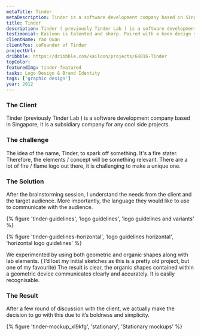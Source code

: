 ```yaml
---
metaTitle: Tinder
metaDescription: Tinder is a software development company based in Singapore, it is a subsidiary company for any cool side projects.
title: Tinder
description: Tinder ( previously Tinder Lab ) is a software development company based in Singapore, it is a subsidiary company for any cool side projects.
testimonial: Kailoon is talented and sharp. Paired with a keen design sense and patience when dealing with clients, he’s a trustable resource to work with when it comes to branding and UI/UX works. I’ve entrusted him with the branding works of my 2 companies and will continue to do so in the future.
clientName: Yao Quan
clientPos: coFounder of Tinder
projectUrl:
dribbble: https://dribbble.com/kailoon/projects/64016-Tinder
topColor:
featuredImg: tinder-featured
tasks: Logo Design & Brand Identity
tags: ['graphic design']
year: 2012
---
```


<div class="col-start-3 col-end-9">

### The Client

Tinder (previously Tinder Lab ) is a software development company based in Singapore, it is a subsidiary company for any cool side projects.

### The challenge

The idea of the name, Tinder, to spark off something. It's a fire stater. Therefore, the elements / concept will be something relevant. There are a lot of fire / flame logo out there, it is challenging to make a unique one.

### The Solution

After the brainstorming session, I understand the needs from the client and the target audience. More importantly, the language they would like to use to communicate with the audience.

</div>

<div class="col-span-full md:grid md:grid-cols-2 gap-1">

{% figure 'tinder-guidelines', 'logo guidelines', 'logo guidelines and variants' %}

{% figure 'tinder-guidelines-horizontal', 'logo guidelines horizontal', 'horizontal logo guidelines' %}

</div>

<div class="col-start-3 col-end-9">

We experimented by using both geometric and organic shapes along with lab elements. ( I’d lost my initial sketches as this is a pretty old project, but one of my favourite) The result is clear, the organic shapes contained within a geometric device communicates clearly and accurately. It is easily recognisable.

### The Result

After a few round of discussion with the client, we actually make the decision to go with this due to it’s boldness and simplicity.

{% figure 'tinder-mockup_xl9kfg', 'stationary', 'Stationary mockups' %}

</div>
